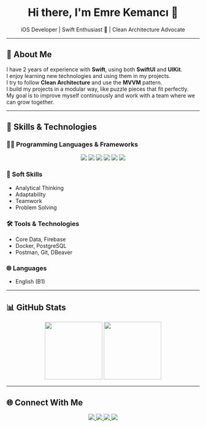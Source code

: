 <h1 align="center">Hi there, I'm Emre Kemancı 👋</h1>

<p align="center">
  iOS Developer | Swift Enthusiast 🍏 | Clean Architecture Advocate
</p>

---

## 💬 About Me

I have 2 years of experience with **Swift**, using both **SwiftUI** and **UIKit**.  
I enjoy learning new technologies and using them in my projects.  
I try to follow **Clean Architecture** and use the **MVVM** pattern.  
I build my projects in a modular way, like puzzle pieces that fit perfectly.  
My goal is to improve myself continuously and work with a team where we can grow together.

---

## 🚀 Skills & Technologies

### 👨‍💻 Programming Languages & Frameworks
<p align="center">
  <img src="https://img.shields.io/badge/Swift-F05138?style=for-the-badge&logo=swift&logoColor=white"/>
  <img src="https://img.shields.io/badge/SwiftUI-333333?style=for-the-badge&logo=swift&logoColor=white"/>
  <img src="https://img.shields.io/badge/UIKit-0A84FF?style=for-the-badge&logo=apple&logoColor=white"/>
  <img src="https://img.shields.io/badge/Java-ED8B00?style=for-the-badge&logo=java&logoColor=white"/>
  <img src="https://img.shields.io/badge/Kotlin-7F52FF?style=for-the-badge&logo=kotlin&logoColor=white"/>
  <img src="https://img.shields.io/badge/NestJS-E0234E?style=for-the-badge&logo=nestjs&logoColor=white"/>
</p>


### 🧠 Soft Skills
- Analytical Thinking  
- Adaptability  
- Teamwork  
- Problem Solving

### 🛠️ Tools & Technologies
- Core Data, Firebase  
- Docker, PostgreSQL  
- Postman, Git, DBeaver

### 🌐 Languages
- English (B1)

---

## 📊 GitHub Stats

<p align="center">
  <img src="https://github-readme-stats.vercel.app/api?username=emrekemanc&show_icons=true&theme=chartreuse-dark" height="150"/>
  <img src="https://github-readme-streak-stats.herokuapp.com/?user=emrekemanc&theme=chartreuse-dark" height="150"/>
</p>

---

## 🌐 Connect With Me

<p align="center">
  <a href="https://www.linkedin.com/in/muhammet-emre-kemanci" target="_blank">
    <img src="https://img.shields.io/badge/LinkedIn-0A66C2?style=for-the-badge&logo=linkedin&logoColor=white"/>
  </a>
  <a href="mailto:k.emre.k25@gmail.com">
    <img src="https://img.shields.io/badge/Gmail-D14836?style=for-the-badge&logo=gmail&logoColor=white"/>
  </a>
  <a href="https://github.com/emrekemanc">
    <img src="https://img.shields.io/badge/GitHub-181717?style=for-the-badge&logo=github&logoColor=white"/>
  </a>
  <a href="https://medium.com/@k.emre.k25">
    <img src="https://img.shields.io/badge/Medium-12100E?style=for-the-badge&logo=medium&logoColor=white"/>
  </a>
</p>
